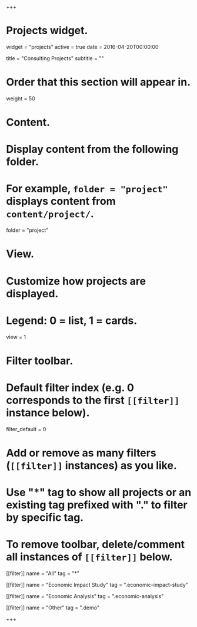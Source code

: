 +++
# Projects widget.
widget = "projects"
active = true
date = 2016-04-20T00:00:00

title = "Consulting Projects"
subtitle = ""

# Order that this section will appear in.
weight = 50

# Content.
# Display content from the following folder.
# For example, `folder = "project"` displays content from `content/project/`.
folder = "project"

# View.
# Customize how projects are displayed.
# Legend: 0 = list, 1 = cards.
view = 1

# Filter toolbar.

# Default filter index (e.g. 0 corresponds to the first `[[filter]]` instance below).
filter_default = 0

# Add or remove as many filters (`[[filter]]` instances) as you like.
# Use "*" tag to show all projects or an existing tag prefixed with "." to filter by specific tag.
# To remove toolbar, delete/comment all instances of `[[filter]]` below.
[[filter]]
  name = "All"
  tag = "*"

[[filter]]
  name = "Economic Impact Study"
  tag = ".economic-impact-study"

[[filter]]
  name = "Economic Analysis"
  tag = ".economic-analysis"
  
[[filter]]
  name = "Other"
  tag = ".demo"

+++

